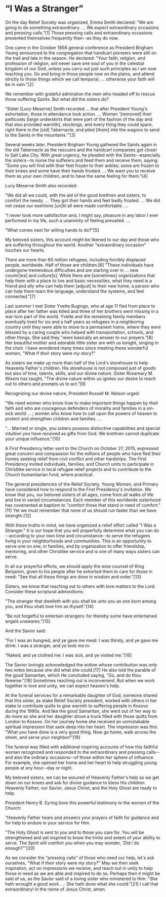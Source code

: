 # “I Was a Stranger”

On the day Relief Society was organized, Emma Smith declared: "We are going to
do something extraordinary. ... We expect extraordinary occasions and pressing
calls."[1] Those pressing calls and extraordinary occasions presented
themselves frequently then--as they do now.

One came in the October 1856 general conference as President Brigham Young
announced to the congregation that handcart pioneers were still on the trail
and late in the season. He declared: "Your faith, religion, and profession of
religion, will never save one soul of you in the celestial kingdom of our God,
unless you carry out just such principles as I am now teaching you. Go and
bring in those people now on the plains, and attend strictly to those things
which we call temporal, ... otherwise your faith will be in vain."[2]

We remember with grateful admiration the men who headed off to rescue those
suffering Saints. But what did the sisters do?

"Sister [Lucy Meserve] Smith recorded ... that after President Young's
exhortation, those in attendance took action. ... Women '[removed] their
petticoats [large underskirts that were part of the fashion of the day and
that also provided warmth], stockings, and every thing they could spare, right
there in the [old] Tabernacle, and piled [them] into the wagons to send to the
Saints in the mountains.'"[3]

Several weeks later, President Brigham Young gathered the Saints again in the
old Tabernacle as the rescuers and the handcart companies got closer to Salt
Lake City. With great urgency, he pleaded with the Saints--especially the
sisters--to nurse the sufferers and feed them and receive them, saying: "Some
you will find with their feet frozen to their ankles; some are frozen to their
knees and some have their hands frosted. ... We want you to receive them as your
own children, and to have the same feeling for them."[4]

Lucy Meserve Smith also recorded:

"We did all we could, with the aid of the good brethren and sisters, to
comfort the needy. ... They got their hands and feet badly frosted. ... We did not
cease our exertions [un]til all were made comfortable. ...

"I never took more satisfaction and, I might say, pleasure in any labor I ever
performed in my life, such a unanimity of feeling prevailed. ...

"What comes next for willing hands to do?"[5]

My beloved sisters, this account might be likened to our day and those who are
suffering throughout the world. Another "extraordinary occasion" touches our
hearts.

There are more than 60 million refugees, including forcibly displaced people,
worldwide. Half of those are children.[6] "These individuals have undergone
tremendous difficulties and are starting over in ... new countr[ies] and
culture[s]. While there are [sometimes] organizations that help them with a
place to live and basic necessities, what they need is a friend and ally who
can help them [adjust] to their new home, a person who can help them learn the
language, understand the systems, and feel connected."[7]

Last summer I met Sister Yvette Bugingo, who at age 11 fled from place to
place after her father was killed and three of her brothers went missing in a
war-torn part of the world. Yvette and the remaining family members eventually
lived for six and a half years as refugees in a neighboring country until they
were able to move to a permanent home, where they were blessed by a caring
couple who helped with transportation, schools, and other things. She said
they "were basically an answer to our prayers."[8] Her beautiful mother and
adorable little sister are with us tonight, singing in the choir. I have
wondered many times since meeting these wonderful women, "What if _their_
story were _my_ story?"

As sisters we make up more than half of the Lord's storehouse to help Heavenly
Father's children. His storehouse is not composed just of goods but also of
time, talents, skills, and our divine nature. Sister Rosemary M. Wixom has
taught, "The divine nature within us ignites our desire to reach out to others
and prompts us to act."[9]

Recognizing our divine nature, President Russell M. Nelson urged:

"We need women who know how to make important things happen by their faith and
who are courageous defenders of morality and families in a sin-sick world ... ;
women who know how to call upon the powers of heaven to protect and strengthen
children and families. ...

"... Married or single, you sisters possess distinctive capabilities and special
intuition you have received as gifts from God. We brethren cannot duplicate
your unique influence."[10]

A First Presidency letter sent to the Church on October 27, 2015, expressed
great concern and compassion for the millions of people who have fled their
homes seeking relief from civil conflict and other hardships. The First
Presidency invited individuals, families, and Church units to participate in
Christlike service in local refugee relief projects and to contribute to the
Church humanitarian fund, where practical.

The general presidencies of the Relief Society, Young Women, and Primary have
considered how to respond to the First Presidency's invitation. We know that
you, our beloved sisters of all ages, come from all walks of life and live in
varied circumstances. Each member of this worldwide sisterhood has covenanted
at baptism to "comfort those that stand in need of comfort."[11] Yet we must
remember that none of us should run faster than we have strength.[12]

With these truths in mind, we have organized a relief effort called "I Was a
Stranger." It is our hope that you will prayerfully determine what you can do
--according to your own time and circumstance--to serve the refugees living in
your neighborhoods and communities. This is an opportunity to serve one on
one, in families, and by organization to offer friendship, mentoring, and
other Christlike service and is one of many ways sisters can serve.

In all our prayerful efforts, we should apply the wise counsel of King
Benjamin, given to his people after he exhorted them to care for those in
need: "See that all these things are done in wisdom and order."[13]

Sisters, we know that reaching out to others with love matters to the Lord.
Consider these scriptural admonitions:

"The stranger that dwelleth with you shall be unto you as one born among you,
and thou shalt love him as thyself."[14]

"Be not forgetful to entertain strangers: for thereby some have entertained
angels unawares."[15]

And the Savior said:

"For I was an hungred, and ye gave me meat: I was thirsty, and ye gave me
drink: I was a stranger, and ye took me in:

"Naked, and ye clothed me: I was sick, and ye visited me."[16]

The Savior lovingly acknowledged the widow whose contribution was only two
mites because she did what she could.[17] He also told the parable of the good
Samaritan, which He concluded saying, "Go, and do thou likewise."[18]
Sometimes reaching out is inconvenient. But when we work together in love and
unity, we can expect heaven's help.

At the funeral services for a remarkable daughter of God, someone shared that
this sister, as stake Relief Society president, worked with others in her
stake to contribute quilts to give warmth to suffering people in Kosovo during
the 1990s. And like the good Samaritan, she went out of her way to do more as
she and her daughter drove a truck filled with those quilts from London to
Kosovo. On her journey home she received an unmistakable spiritual impression
that sank deep into her heart. The impression was this: "What you have done is
a very good thing. Now go home, walk across the street, and serve your
neighbor!"[19]

The funeral was filled with additional inspiring accounts of how this faithful
woman recognized and responded to the extraordinary and pressing calls--and
also the ordinary occasions--of those within her sphere of influence. For
example, she opened her home and her heart to help struggling young people at
any hour--day or night.

My beloved sisters, we can be assured of Heavenly Father's help as we get down
on our knees and ask for divine guidance to bless His children. Heavenly
Father; our Savior, Jesus Christ; and the Holy Ghost are ready to help.

President Henry B. Eyring bore this powerful testimony to the women of the
Church:

"Heavenly Father hears and answers your prayers of faith for guidance and for
help to endure in your service for Him.

"The Holy Ghost is sent to you and to those you care for. You will be
strengthened and yet inspired to know the limits and extent of your ability to
serve. The Spirit will comfort you when you may wonder, 'Did I do
enough?'"[20]

As we consider the "pressing calls" of those who need our help, let's ask
ourselves, "What if _their_ story were _my_ story?" May we then seek
inspiration, act on impressions we receive, and reach out in unity to help
those in need as we are able and inspired to do so. Perhaps then it might be
said of us, as the Savior said of a loving sister who ministered to Him: "She
hath wrought a good work. ... She hath done what she could."[21] I call that
extraordinary! In the name of Jesus Christ, amen.

